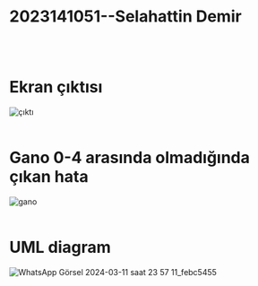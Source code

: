 # 2023141051--Selahattin Demir
<br></br>
# Ekran çıktısı
![çıktı](https://github.com/sddmr/ODEV_2/assets/143207714/835a6a80-3996-4ede-ad77-e14ea47f6c93)
<br></br>
# Gano 0-4 arasında olmadığında çıkan hata
![gano](https://github.com/sddmr/ODEV_2/assets/143207714/ca903930-983f-48b1-bf03-5a144509780c)
<br></br>
# UML diagram
![WhatsApp Görsel 2024-03-11 saat 23 57 11_febc5455](https://github.com/sddmr/ODEV_2/assets/143207714/ada54a99-d4c8-4f6e-a2e7-97fba777d5ac)



